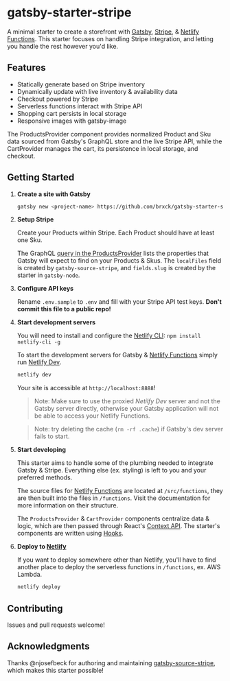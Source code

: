 # gatsby-starter-stripe

A minimal starter to create a storefront with [Gatsby](https://www.gatsbyjs.org/), [Stripe](https://stripe.com/), & [Netlify Functions](https://www.netlify.com/docs/functions/). This starter focuses on handling Stripe integration, and letting you handle the rest however you'd like.

## Features

- Statically generate based on Stripe inventory
- Dynamically update with live inventory & availability data
- Checkout powered by Stripe
- Serverless functions interact with Stripe API
- Shopping cart persists in local storage
- Responsive images with gatsby-image

The ProductsProvider component provides normalized Product and Sku data sourced from Gatsby's GraphQL store and the live Stripe API, while the CartProvider manages the cart, its persistence in local storage, and checkout.

## Getting Started

1. **Create a site with Gatsby**

   ```sh
   gatsby new <project-name> https://github.com/brxck/gatsby-starter-stripe
   ```

2. **Setup Stripe**

   Create your Products within Stripe. Each Product should have at least one Sku.

   The GraphQL [query in the ProductsProvider](https://github.com/brxck/gatsby-starter-stripe/blob/master/src/components/ProductsProvider.js#L111) lists the properties that Gatsby will expect to find on your Products & Skus. The `localFiles` field is created by `gatsby-source-stripe`, and `fields.slug` is created by the starter in `gatsby-node`.

3. **Configure API keys**

   Rename `.env.sample` to `.env` and fill with your Stripe API test keys. **Don't commit this file to a public repo!**

4. **Start development servers**

   You will need to install and configure the [Netlify CLI](https://docs.netlify.com/cli/get-started/): `npm install netlify-cli -g`

   To start the development servers for Gatsby & [Netlify Functions](https://github.com/netlify/netlify-lambda#usage) simply run [Netlify Dev](https://www.netlify.com/products/dev).

   ```sh
   netlify dev
   ```

   Your site is accessible at `http://localhost:8888`!

   > Note: Make sure to use the proxied _Netilfy Dev_ server and not the Gatsby server directly, otherwise your Gatsby application will not be able to access your Netlify Functions.

   > Note: try deleting the cache (`rm -rf .cache`) if Gatsby's dev server fails to start.

5. **Start developing**

   This starter aims to handle some of the plumbing needed to integrate Gatsby & Stripe. Everything else (ex. styling) is left to you and your preferred methods.

   The source files for [Netlify Functions](https://www.netlify.com/docs/functions/) are located at `/src/functions`, they are then built into the files in `/functions`. Visit the documentation for more information on their structure.

   The `ProductsProvider` & `CartProvider` components centralize data & logic, which are then passed through React's [Context API](https://reactjs.org/docs/context.html). The starter's components are written using [Hooks](https://reactjs.org/docs/hooks-intro.html).

6. **Deploy to [Netlify](https://www.netlify.com/docs)**

   If you want to deploy somewhere other than Netlify, you'll have to find another place to deploy the serverless functions in `/functions`, ex. AWS Lambda.

   ```sh
   netlify deploy
   ```

## Contributing

Issues and pull requests welcome!

## Acknowledgments

Thanks @njosefbeck for authoring and maintaining [gatsby-source-stripe](https://github.com/njosefbeck/gatsby-source-stripe), which makes this starter possible!
